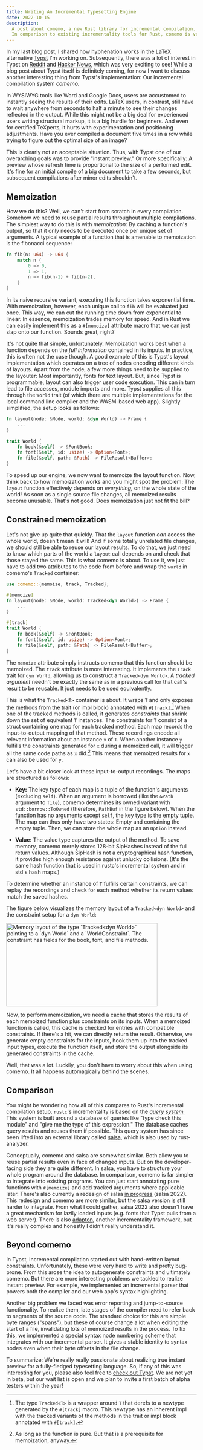 ```yaml
---
title: Writing An Incremental Typesetting Engine
date: 2022-10-15
description:
  A post about comemo, a new Rust library for incremental compilation.
  In comparison to existing incrementality tools for Rust, comemo is very simple and natural to integrate into a project.
---
```


In my last blog post, I shared how hyphenation works in the LaTeX alternative [Typst] I'm working on.
Subsequently, there was a lot of interest in Typst on [Reddit][reddit] and [Hacker News][hn], which was very exciting to see!
While a blog post about Typst itself is definitely coming, for now I want to discuss another interesting thing from Typst's implementation: Our incremental compilation system _comemo._

In WYSIWYG tools like Word and Google Docs, users are accustomed to instantly seeing the results of their edits.
LaTeX users, in contrast, still have to wait anywhere from seconds to half a minute to see their changes reflected in the output.
While this might not be a big deal for experienced users writing structural markup, it is a big hurdle for beginners.
And even for certified TeXperts, it hurts with experimentation and positioning adjustments.
Have you ever compiled a document five times in a row while trying to figure out the optimal size of an image?

This is clearly not an acceptable situation.
Thus, with Typst one of our overarching goals was to provide "instant preview."
Or more specifically:
A preview whose refresh time is proportional to the size of a performed edit.
It's fine for an initial compile of a big document to take a few seconds, but subsequent compilations after minor edits shouldn't.

## Memoization
How we do this?
Well, we can't start from scratch in every compilation.
Somehow we need to reuse partial results throughout multiple compilations.
The simplest way to do this is with _memoization:_
By caching a function's output, so that it only needs to be executed once per unique set of arguments.
A typical example of a function that is amenable to memoization is the fibonacci sequence:

```rust
fn fib(n: u64) -> u64 {
    match n {
        0 => 0,
        1 => 1,
        n => fib(n-1) + fib(n-2),
    }
}
```

In its naive recursive variant, executing this function takes exponential time.
With memoization, however, each unique call to `fib` will be evaluated just once.
This way, we can cut the running time down from exponential to linear.
In essence, memoization trades memory for speed.
And in Rust we can easily implement this as a `#[memoize]` attribute macro that we can just slap onto our function.
Sounds great, right?

It's not quite that simple, unfortunately.
Memoization works best when a function depends on the _full information_ contained in its inputs.
In practice, this is often not the case though.
A good example of this is Typst's layout implementation which operates on a tree of nodes encoding different kinds of layouts.
Apart from the node, a few more things need to be supplied to the layouter:
Most importantly, fonts for text layout.
But, since Typst is programmable, layout can also trigger user code execution.
This can in turn lead to file accesses, module imports and more.
Typst supplies all this through the `World` trait (of which there are multiple implementations for the local command line compiler and the WASM-based web app).
Slightly simplified, the setup looks as follows:

```rust
fn layout(node: &Node, world: &dyn World) -> Frame {
    ...
}

trait World {
    fn book(&self) -> &FontBook;
    fn font(&self, id: usize) -> Option<Font>;
    fn file(&self, path: &Path) -> FileResult<Buffer>;
}
```

To speed up our engine, we now want to memoize the layout function.
Now, think back to how memoization works and you might spot the problem:
The `layout` function effectively depends on _everything,_ on the whole state of the world!
As soon as a single source file changes, all memoized results become unusable.
That's not good.
Does memoization just not fit the bill?

## Constrained memoization
Let's not give up quite that quickly.
That the `layout` function _can_ access the whole world, doesn't mean it will!
And if some totally unrelated file changes, we should still be able to reuse our layout results.
To do that, we just need to know which parts of the world a `layout` call depends on and check that those stayed the same.
This is what comemo is about.
To use it, we just have to add two attributes to the code from before and wrap the `world` in comemo's `Tracked` container:

```rust
use comemo::{memoize, track, Tracked};

#[memoize]
fn layout(node: &Node, world: Tracked<dyn World>) -> Frame {
    ...
}

#[track]
trait World {
    fn book(&self) -> &FontBook;
    fn font(&self, id: usize) -> Option<Font>;
    fn file(&self, path: &Path) -> FileResult<Buffer>;
}
```

The `memoize` attribute simply instructs comemo that this function should be memoized.
The `track` attribute is more interesting.
It implements the `Track` trait for `dyn World`, allowing us to construct a `Tracked<dyn World>`.
A _tracked argument_ needn't be exactly the same as in a previous call for that call's result to be reusable.
It just needs to be used equivalently.

This is what the `Tracked<T>` container is about.
It wraps `T` and only exposes the methods from the trait (or impl block) annotated with `#[track]`.[^1]
When one of the tracked methods is called, it generates _constraints_ that shrink down the set of equivalent `T` instances.
The constraints for `T` consist of a struct containing one map for each tracked method.
Each map records the input-to-output mapping of that method.
These recordings encode all relevant information about an instance `x` of `T`.
When another instance `y` fulfills the constraints generated for `x` during a memoized call, it will trigger all the same code paths as `x` did.[^2]
This means that memoized results for `x` can also be used for `y`.

Let's have a bit closer look at these input-to-output recordings.
The maps are structured as follows:

- **Key:**
  The key type of each map is a tuple of the function's arguments (excluding `self`).
  When an argument is borrowed (like the `&Path` argument to `file`), comemo determines its owned variant with `std::borrow::ToOwned` (therefore, `PathBuf` in the figure below).
  When the function has no arguments except `self`, the key type is the empty tuple.
  The map can thus only have two states: Empty and containing the empty tuple. Then, we can store the whole map as an `Option` instead.

- **Value:**
  The value type captures the output of the method.
  To save memory, comemo merely stores 128-bit SipHashes instead of the full return values.
  Although SipHash is not a cryptographical hash function, it provides high enough resistance against unlucky collisions.
  (It's the same hash function that is used in rustc's incremental system and in std's hash maps.)

To determine whether an instance of `T` fulfills certain constraints, we can replay the recordings and check for each method whether its return values match the saved hashes.

The figure below visualizes the memory layout of a `Tracked<dyn World>` and the constraint setup for a `dyn World`:

<img
  src="/assets/tracked.svg"
  alt="Memory layout of the type `Tracked<dyn World>` pointing to a `dyn World` and a `WorldConstraint`. The constraint has fields for the book, font, and file methods."
  width="400"
  height="220"
/>

Now, to perform memoization, we need a cache that stores the results of each memoized function plus constraints on its inputs.
When a memoized function is called, this cache is checked for entries with compatible constraints.
If there's a hit, we can directly return the result.
Otherwise, we generate empty constraints for the inputs, hook them up into the tracked input types, execute the function itself, and store the output alongside its generated constraints in the cache.

Well, that was a lot.
Luckily, you don't have to worry about this when using comemo.
It all happens automagically behind the scenes.

## Comparison
You might be wondering how all of this compares to Rust's incremental compilation setup.
`rustc`'s incrementality is based on the [_query system._][query-system]
This system is built around a database of queries like "type check this module" and "give me the type of this expression."
The database caches query results and reuses them if possible.
This query system has since been lifted into an external library called [salsa], which is also used by rust-analyzer.

Conceptually, comemo and salsa are somewhat similar.
Both allow you to reuse partial results even in face of changed inputs.
But on the developer-facing side they are quite different.
In salsa, you have to structure your whole program around the database.
In comparison, comemo is far simpler to integrate into existing programs.
You can just start annotating pure functions with `#[memoize]` and add tracked arguments where applicable later.
There's also currently a redesign of salsa [in progress][salsa-2022] (salsa 2022).
This redesign and comemo are more similar, but the salsa version is still harder to integrate.
From what I could gather, salsa 2022 also doesn't have a great mechanism for lazily loaded inputs (e.g. fonts that Typst pulls from a web server).
There is also [adapton], another incrementality framework, but it's really complex and honestly I didn't really understand it.

## Beyond comemo
In Typst, incremental compilation started out with hand-written layout constraints.
Unfortunately, these were very hard to write and pretty bug-prone.
From this arose the idea to autogenerate constraints and ultimately comemo.
But there are more interesting problems we tackled to realize instant preview.
For example, we implemented an incremental parser that powers both the compiler and our web app's syntax highlighting.

Another big problem we faced was error reporting and jump-to-source functionality.
To realize them, late stages of the compiler need to refer back to segments of the source code.
The standard choice for this are simple byte ranges ("spans"), but these of course change a lot when editing the start of a file, invalidating lots of memoized results in the process.
To fix this, we implemented a special syntax node numbering scheme that integrates with our incremental parser.
It gives a stable identity to syntax nodes even when their byte offsets in the
file change.

To summarize: We're really really passionate about realizing true instant preview for a fully-fledged typesetting language.
So, if any of this was interesting for you, please also feel free to [check out Typst][Typst].
We are not yet in beta, but our wait list is open and we plan to invite a first batch of alpha testers within the year!

[^1]: The type `Tracked<T>` is a wrapper around `T` that derefs to a newtype
      generated by the `#[track]` macro.
      This newtype has an inherent impl with the tracked variants of the methods in the trait or impl block annotated with `#[track]`.

[^2]: As long as the function is pure.
      But that is a prerequisite for memoization, anyway.

[Typst]: https://typst.app
[reddit]: https://www.reddit.com/r/rust/comments/w683br/how_to_put_30_languages_into_11mb/
[hn]: https://news.ycombinator.com/item?id=32209794
[query-system]: https://rustc-dev-guide.rust-lang.org/query.html
[salsa]: https://github.com/salsa-rs/salsa
[salsa-2022]: https://smallcultfollowing.com/babysteps/blog/2022/08/18/come-contribute-to-salsa-2022/
[adapton]: https://github.com/Adapton/adapton.rust/
